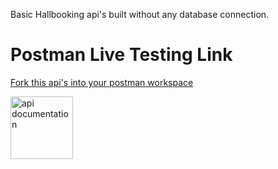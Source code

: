 Basic Hallbooking api's built without any database connection.
# Postman Live Testing Link 
<a href="https://www.postman.com/surendiran04/workspace/hall-booking/request/31848003-9369aa0e-ad0c-4ffa-8c69-4e501812e929">Fork this api's into your postman workspace</a>

<img src="https://drive.google.com/file/d/19lSYzyUcG6JpV04f2Dsu7x1xLghJQdEG/view?usp=sharing" alt="api documentation" style="height:100px;width:100px"><img>

